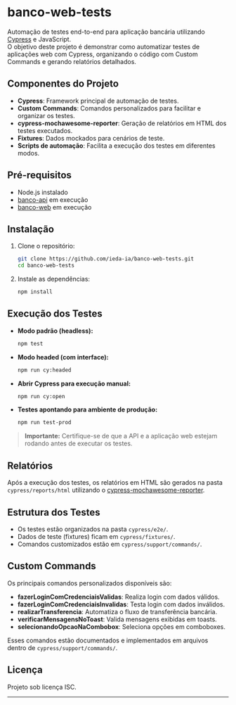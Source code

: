 # banco-web-tests

Automação de testes end-to-end para aplicação bancária utilizando [Cypress](https://www.cypress.io/) e JavaScript.  
O objetivo deste projeto é demonstrar como automatizar testes de aplicações web com Cypress, organizando o código com Custom Commands e gerando relatórios detalhados.

## Componentes do Projeto

- **Cypress**: Framework principal de automação de testes.
- **Custom Commands**: Comandos personalizados para facilitar e organizar os testes.
- **cypress-mochawesome-reporter**: Geração de relatórios em HTML dos testes executados.
- **Fixtures**: Dados mockados para cenários de teste.
- **Scripts de automação**: Facilita a execução dos testes em diferentes modos.

## Pré-requisitos

- Node.js instalado
- [banco-api](https://github.com/ieda-ia/banco-api) em execução
- [banco-web](https://github.com/ieda-ia/banco-web) em execução

## Instalação

1. Clone o repositório:
   ```sh
   git clone https://github.com/ieda-ia/banco-web-tests.git
   cd banco-web-tests
   ```

2. Instale as dependências:
   ```sh
   npm install
   ```

## Execução dos Testes

- **Modo padrão (headless):**
  ```sh
  npm test
  ```

- **Modo headed (com interface):**
  ```sh
  npm run cy:headed
  ```

- **Abrir Cypress para execução manual:**
  ```sh
  npm run cy:open
  ```

- **Testes apontando para ambiente de produção:**
  ```sh
  npm run test-prod
  ```

> **Importante:** Certifique-se de que a API e a aplicação web estejam rodando antes de executar os testes.

## Relatórios

Após a execução dos testes, os relatórios em HTML são gerados na pasta `cypress/reports/html` utilizando o [cypress-mochawesome-reporter](https://github.com/cypress-io/cypress-mochawesome-reporter).

## Estrutura dos Testes

- Os testes estão organizados na pasta `cypress/e2e/`.
- Dados de teste (fixtures) ficam em `cypress/fixtures/`.
- Comandos customizados estão em `cypress/support/commands/`.

## Custom Commands

Os principais comandos personalizados disponíveis são:

- **fazerLoginComCredenciaisValidas**: Realiza login com dados válidos.
- **fazerLoginComCredenciaisInvalidas**: Testa login com dados inválidos.
- **realizarTransferencia**: Automatiza o fluxo de transferência bancária.
- **verificarMensagensNoToast**: Valida mensagens exibidas em toasts.
- **selecionandoOpcaoNaCombobox**: Seleciona opções em comboboxes.

Esses comandos estão documentados e implementados em arquivos dentro de `cypress/support/commands/`.

## Licença

Projeto sob licença ISC.

---